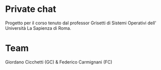 # Private chat
Progetto per il corso tenuto dal professor Grisetti di Sistemi Operativi dell' Università La Sapienza di Roma.
# Team 
Giordano Cicchetti (GC) & Federico Carmignani (FC)
